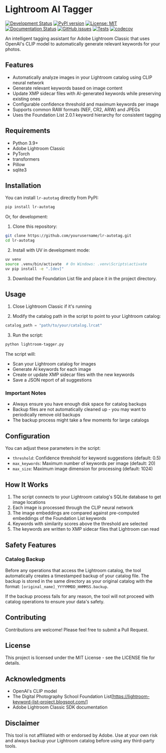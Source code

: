 # Lightroom AI Tagger
[![Development Status](https://img.shields.io/pypi/status/lr-autotag)](https://pypi.org/project/lr-autotag/)
[![PyPI version](https://img.shields.io/pypi/v/lr-autotag.svg)](https://pypi.org/project/lr-autotag/)
[![License: MIT](https://img.shields.io/badge/License-MIT-yellow.svg)](https://opensource.org/licenses/MIT)
[![Documentation Status](https://img.shields.io/github/actions/workflow/status/Jsakkos/lightroom-autotag/documentation.yml?label=docs)](https://jsakkos.github.io/lightroom-autotag/)
[![GitHub issues](https://img.shields.io/github/issues/Jsakkos/lightroom-autotag)](https://github.com/Jsakkos/lightroom-autotag/issues)
[![Tests](https://github.com/Jsakkos/lightroom-autotag/actions/workflows/tests.yml/badge.svg)](https://github.com/Jsakkos/lightroom-autotag/actions/workflows/tests.yml)
[![codecov](https://codecov.io/gh/Jsakkos/lightroom-autotag/branch/main/graph/badge.svg)](https://codecov.io/gh/Jsakkos/lightroom-autotag)

An intelligent tagging assistant for Adobe Lightroom Classic that uses OpenAI's CLIP model to automatically generate relevant keywords for your photos.

## Features

- Automatically analyze images in your Lightroom catalog using CLIP neural network
- Generate relevant keywords based on image content
- Update XMP sidecar files with AI-generated keywords while preserving existing ones
- Configurable confidence threshold and maximum keywords per image
- Supports common RAW formats (NEF, CR2, ARW) and JPEGs
- Uses the Foundation List 2.0.1 keyword hierarchy for consistent tagging

## Requirements

- Python 3.9+
- Adobe Lightroom Classic
- PyTorch
- transformers
- Pillow
- sqlite3

## Installation

You can install `lr-autotag` directly from PyPI:

```bash
pip install lr-autotag
```

Or, for development:

1. Clone this repository:
```bash
git clone https://github.com/yourusername/lr-autotag.git
cd lr-autotag
```

2. Install with UV in development mode:
```bash
uv venv
source .venv/bin/activate  # On Windows: .venv\Scripts\activate
uv pip install -e ".[dev]"
```

3. Download the Foundation List file and place it in the project directory.

## Usage

1. Close Lightroom Classic if it's running

2. Modify the catalog path in the script to point to your Lightroom catalog:
```python
catalog_path = "path/to/your/catalog.lrcat"
```

3. Run the script:
```bash
python lightroom-tagger.py
```

The script will:
- Scan your Lightroom catalog for images
- Generate AI keywords for each image
- Create or update XMP sidecar files with the new keywords
- Save a JSON report of all suggestions

### Important Notes
- Always ensure you have enough disk space for catalog backups
- Backup files are not automatically cleaned up - you may want to periodically remove old backups
- The backup process might take a few moments for large catalogs

## Configuration

You can adjust these parameters in the script:

- `threshold`: Confidence threshold for keyword suggestions (default: 0.5)
- `max_keywords`: Maximum number of keywords per image (default: 20)
- `max_size`: Maximum image dimension for processing (default: 1024)

## How It Works

1. The script connects to your Lightroom catalog's SQLite database to get image locations
2. Each image is processed through the CLIP neural network
3. The image embeddings are compared against pre-computed embeddings of the Foundation List keywords
4. Keywords with similarity scores above the threshold are selected
5. The keywords are written to XMP sidecar files that Lightroom can read

## Safety Features

### Catalog Backup
Before any operations that access the Lightroom catalog, the tool automatically creates a timestamped backup of your catalog file. The backup is stored in the same directory as your original catalog with the format: `[original_name]_YYYYMMDD_HHMMSS.backup`.

If the backup process fails for any reason, the tool will not proceed with catalog operations to ensure your data's safety.

## Contributing

Contributions are welcome! Please feel free to submit a Pull Request.

## License

This project is licensed under the MIT License - see the LICENSE file for details.

## Acknowledgments

- OpenAI's CLIP model
- The Digital Photography School Foundation List[https://lightroom-keyword-list-project.blogspot.com/]
- Adobe Lightroom Classic SDK documentation

## Disclaimer

This tool is not affiliated with or endorsed by Adobe. Use at your own risk and always backup your Lightroom catalog before using any third-party tools.